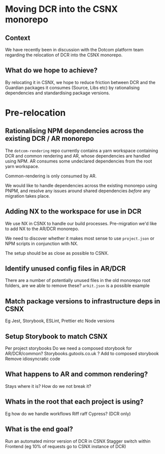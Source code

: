 # Moving DCR into the CSNX monorepo

## Context

We have recently been in discussion with the Dotcom platform team regarding the relocation of DCR into the CSNX monorepo.

## What do we hope to achieve?

By relocating it in CSNX, we hope to reduce friction between DCR and the Guardian packages it consumes (Source, Libs etc) by rationalising dependencies and standardising package versions.

# Pre-relocation

## Rationalising NPM dependencies across the existing DCR / AR monorepo

The `dotcom-rendering` repo currently contains a yarn workspace containing DCR and common rendering and AR, whose dependencies are handled using NPM. AR consumes some undeclared dependencies from the root yarn workspace.

Common-rendering is only consumed by AR.

We would like to handle dependencies across the existing monorepo using PNPM, and resolve any issues around shared dependencies _before_ any migration takes place.

## Adding NX to the workspace for use in DCR

We use NX in CSNX to handle our build processes. Pre-migration we'd like to add NX to the AR/DCR monorepo.

We need to discover whether it makes most sense to use `project.json` or NPM scripts in conjunction with NX.

The setup should be as close as possible to CSNX.

## Identify unused config files in AR/DCR

There are a number of potentially unused files in the old monorepo root folders, are we able to remove these? `arkit.json` is a possible example

## Match package versions to infrastructure deps in CSNX

Eg Jest, Storybook, ESLint, Prettier etc
Node versions

## Setup Storybook to match CSNX

Per project storybooks
Do we need a composed storybook for AR/DCR/common?
Storybooks.gutools.co.uk ?
Add to composed storybook
Remove idiosyncratic code

## What happens to AR and common rendering?

Stays where it is?
How do we not break it?

## Whats in the root that each project is using?

Eg how do we handle workflows
Riff raff
Cypress? (DCR only)

## What is the end goal?

Run an automated mirror version of DCR in CSNX
Stagger switch within Frontend (eg 10% of requests go to CSNX instance of DCR)
